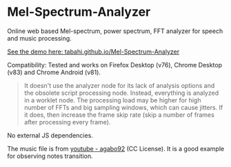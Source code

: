 # Mel-Spectrum-Analyzer

Online web based Mel-spectrum, power spectrum, FFT analyzer for speech and music processing.

[See the demo here: tabahi.github.io/Mel-Spectrum-Analyzer](https://tabahi.github.io/Mel-Spectrum-Analyzer/)

Compatibility: Tested and works on Firefox Desktop (v76), Chrome Desktop (v83) and Chrome Android (v81).



>It doesn't use the analyzer node for its lack of analysis options and the obsolete script processing node. Instead, everything is analyzed in a worklet node. The processing load may be higher for high number of FFTs and big sampling windows, which can cause jitters. If it does, then increase the frame skip rate (skip a number of frames after processing every frame).


No external JS dependencies.

The music file is from [youtube - agabo92](www.youtube.com/watch?v=kznhSUTR0JA) (CC License). It is a good example for observing notes transition.

